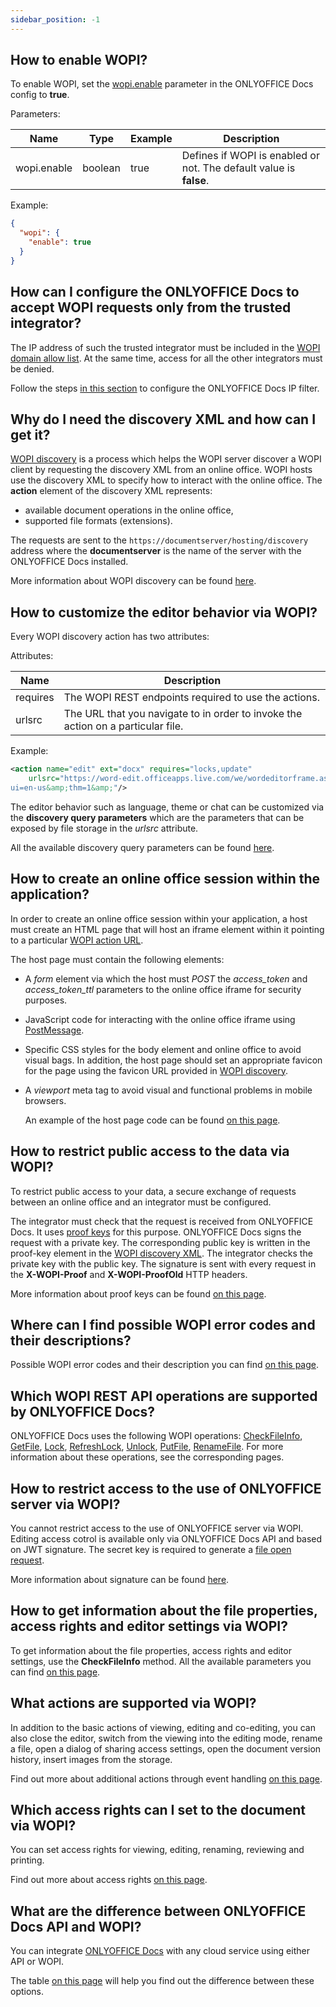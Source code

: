 ```yaml
---
sidebar_position: -1
---
```


## How to enable WOPI?

To enable WOPI, set the [wopi.enable](https://helpcenter.onlyoffice.com/installation/docs-developer-configuring.aspx#wopi-enable) parameter in the ONLYOFFICE Docs config to **true**.

Parameters:

| Name        | Type    | Example | Description                                                        |
| ----------- | ------- | ------- | ------------------------------------------------------------------ |
| wopi.enable | boolean | true    | Defines if WOPI is enabled or not. The default value is **false**. |

Example:

  ``` json
  {
    "wopi": {
      "enable": true
    }
  }
  ```

## How can I configure the ONLYOFFICE Docs to accept WOPI requests only from the trusted integrator?

The IP address of such the trusted integrator must be included in the [WOPI domain allow list](https://docs.microsoft.com/en-us/microsoft-365/cloud-storage-partner-program/online/build-test-ship/settings#wopi-domain-allow-list). At the same time, access for all the other integrators must be denied.

Follow the steps [in this section](../../Using%20WOPI/Overview.md#ip-filter) to configure the ONLYOFFICE Docs IP filter.

## Why do I need the discovery XML and how can I get it?

[WOPI discovery](https://docs.microsoft.com/en-us/microsoft-365/cloud-storage-partner-program/online/discovery) is a process which helps the WOPI server discover a WOPI client by requesting the discovery XML from an online office. WOPI hosts use the discovery XML to specify how to interact with the online office. The **action** element of the discovery XML represents:

- available document operations in the online office,
- supported file formats (extensions).

The requests are sent to the `https://documentserver/hosting/discovery` address where the **documentserver** is the name of the server with the ONLYOFFICE Docs installed.

More information about WOPI discovery can be found [here](../../Using%20WOPI/WOPI%20discovery.md).

## How to customize the editor behavior via WOPI?

Every WOPI discovery action has two attributes:

Attributes:

| Name     | Description                                                                      |
| -------- | -------------------------------------------------------------------------------- |
| requires | The WOPI REST endpoints required to use the actions.                             |
| urlsrc   | The URL that you navigate to in order to invoke the action on a particular file. |

Example:

  ``` xml
  <action name="edit" ext="docx" requires="locks,update"
      urlsrc="https://word-edit.officeapps.live.com/we/wordeditorframe.aspx?
  ui=en-us&amp;thm=1&amp;"/>
  ```

The editor behavior such as language, theme or chat can be customized via the **discovery query parameters** which are the parameters that can be exposed by file storage in the *urlsrc* attribute.

All the available discovery query parameters can be found [here](../../Using%20WOPI/WOPI%20discovery.md#wopi-standard).

## How to create an online office session within the application?

In order to create an online office session within your application, a host must create an HTML page that will host an iframe element within it pointing to a particular [WOPI action URL](../../Using%20WOPI/WOPI%20discovery.md#wopi-actions).

The host page must contain the following elements:

- A *form* element via which the host must *POST* the *access\_token* and *access\_token\_ttl* parameters to the online office iframe for security purposes.

- JavaScript code for interacting with the online office iframe using [PostMessage](../../Using%20WOPI/PostMessage.md).

- Specific CSS styles for the body element and online office to avoid visual bags. In addition, the host page should set an appropriate favicon for the page using the favicon URL provided in [WOPI discovery](../../Using%20WOPI/WOPI%20discovery.md).

- A *viewport* meta tag to avoid visual and functional problems in mobile browsers.

  An example of the host page code can be found [on this page](../../Using%20WOPI/Host%20page.md).

## How to restrict public access to the data via WOPI?

To restrict public access to your data, a secure exchange of requests between an online office and an integrator must be configured.

The integrator must check that the request is received from ONLYOFFICE Docs. It uses [proof keys](https://docs.microsoft.com/en-us/microsoft-365/cloud-storage-partner-program/online/scenarios/proofkeys) for this purpose. ONLYOFFICE Docs signs the request with a private key. The corresponding public key is written in the proof-key element in the [WOPI discovery XML](../../Using%20WOPI/WOPI%20discovery.md). The integrator checks the private key with the public key. The signature is sent with every request in the **X-WOPI-Proof** and **X-WOPI-ProofOld** HTTP headers.

More information about proof keys can be found [on this page](../../Using%20WOPI/Proof%20keys.md).

## Where can I find possible WOPI error codes and their descriptions?

Possible WOPI error codes and their description you can find [on this page](../../Using%20WOPI/WOPI%20REST%20API/WOPI%20REST%20API.md).

## Which WOPI REST API operations are supported by ONLYOFFICE Docs?

ONLYOFFICE Docs uses the following WOPI operations: [CheckFileInfo](../../Using%20WOPI/WOPI%20REST%20API/CheckFileInfo.md), [GetFile](../../Using%20WOPI/WOPI%20REST%20API/GetFile.md), [Lock](../../Using%20WOPI/WOPI%20REST%20API/Lock.md), [RefreshLock](../../Using%20WOPI/WOPI%20REST%20API/RefreshLock.md), [Unlock](../../Using%20WOPI/WOPI%20REST%20API/Unlock.md), [PutFile](../../Using%20WOPI/WOPI%20REST%20API/PutFile.md), [RenameFile](../../Using%20WOPI/WOPI%20REST%20API/RenameFile.md). For more information about these operations, see the corresponding pages.

## How to restrict access to the use of ONLYOFFICE server via WOPI?

You cannot restrict access to the use of ONLYOFFICE server via WOPI. Editing access cotrol is available only via ONLYOFFICE Docs API and based on JWT signature. The secret key is required to generate a [file open request](../../Additional%20API/Signature/Browser.md).

More information about signature can be found [here](../../Additional%20API/Signature/Signature.md).

## How to get information about the file properties, access rights and editor settings via WOPI?

To get information about the file properties, access rights and editor settings, use the **CheckFileInfo** method. All the available parameters you can find [on this page](../../Using%20WOPI/WOPI%20REST%20API/CheckFileInfo.md).

## What actions are supported via WOPI?

In addition to the basic actions of viewing, editing and co-editing, you can also close the editor, switch from the viewing into the editing mode, rename a file, open a dialog of sharing access settings, open the document version history, insert images from the storage.

Find out more about additional actions through event handling [on this page](../../Using%20WOPI/PostMessage.md).

## Which access rights can I set to the document via WOPI?

You can set access rights for viewing, editing, renaming, reviewing and printing.

Find out more about access rights [on this page](../../Using%20WOPI/PostMessage.md).

## What are the difference between ONLYOFFICE Docs API and WOPI?

You can integrate [ONLYOFFICE Docs](https://www.onlyoffice.com/office-suite.aspx) with any cloud service using either API or WOPI.

The table [on this page](../../Using%20WOPI/API%20vs%20WOPI.md) will help you find out the difference between these options.
